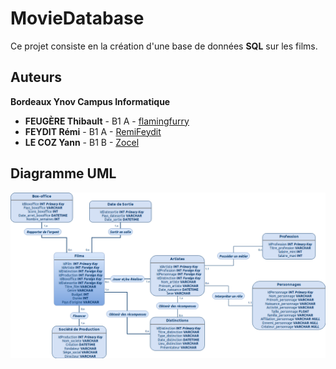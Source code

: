 # MovieDatabase
Ce projet consiste en la création d'une base de données **SQL** sur les films.

## Auteurs
**Bordeaux Ynov Campus Informatique**
*   **FEUGÈRE Thibault** - B1 A - [flamingfurry](https://github.com/flamingfurry)
*   **FEYDIT Rémi** - B1 A - [RemiFeydit](https://github.com/RemiFeydit)
*   **LE COZ Yann** - B1 B - [Zocel](https://github.com/Zocel)

## Diagramme UML
![](https://raw.githubusercontent.com/Zocel/MovieDatabase/UML-Diagram/Diagramme%20UML%20MovieDatabase.png)
